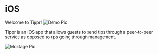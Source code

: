 # iOS
Welcome to Tippr!
![Demo Pic](https://github.com/tippr-application/iOS/blob/master/demoPic.png)

Tippr is an iOS app that allows guests to send tips through a peer-to-peer service as opposed to tips going through management.

![Montage Pic](https://github.com/tippr-application/iOS/blob/master/TipprMontage.png)
